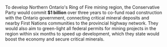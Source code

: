 To develop Northern Ontario's Ring of Fire mining region, the Conservative Party would commit **$1 billion** over three years to co-fund road construction with the Ontario government, connecting critical mineral deposits and nearby First Nations communities to the provincial highway network. They would also aim to green-light all federal permits for mining projects in the region within six months to speed up development, which they state would boost the economy and secure critical minerals.
